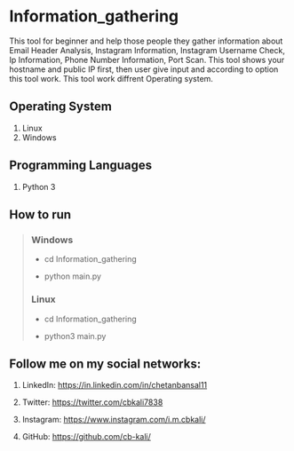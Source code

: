 # Information_gathering
This tool for beginner and help those people they gather information about Email Header  Analysis, Instagram Information, Instagram Username Check, Ip  Information, Phone Number Information, Port Scan. This tool shows  your hostname and public IP first, then user give input and according  to option this tool work. This tool work diffrent Operating system.

## Operating System
1. Linux
2. Windows 

## Programming Languages
1. Python 3

## How to run 
  > ### Windows
  > - cd Information_gathering
  >
  > - python main.py
  >
  > ### Linux 
  > -  cd Information_gathering
  >
  > - python3 main.py


## Follow me on my social networks:

1. LinkedIn: https://in.linkedin.com/in/chetanbansal11

2. Twitter: https://twitter.com/cbkali7838

3. Instagram: https://www.instagram.com/i.m.cbkali/

4. GitHub: https://github.com/cb-kali/


